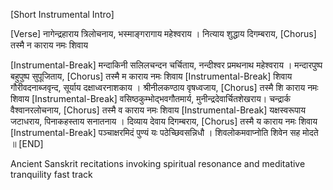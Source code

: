 [Short Instrumental Intro]

[Verse]
नागेन्द्रहाराय 
त्रिलोचनाय,
भस्माङ्गरागाय 
महेश्वराय ।
नित्याय शुद्धाय 
दिगम्बराय,
[Chorus]
तस्मै न काराय 
नमः शिवाय 

[Instrumental-Break]
मन्दाकिनी सलिलचन्दन चर्चिताय,
नन्दीश्वर प्रमथनाथ महेश्वराय ।
मन्दारपुष्प बहुपुष्प सुपूजिताय,
[Chorus]
तस्मै म काराय नमः शिवाय 
[Instrumental-Break]
शिवाय गौरीवदनाब्जवृन्द,
सूर्याय दक्षाध्वरनाशकाय ।
श्रीनीलकण्ठाय वृषध्वजाय,
[Chorus]
तस्मै शि काराय नमः शिवाय 
[Instrumental-Break]
वसिष्ठकुम्भोद्भवगौतमार्य,
मुनीन्द्रदेवार्चितशेखराय।
चन्द्रार्क वैश्वानरलोचनाय,
[Chorus]
तस्मै व काराय नमः शिवाय 
[Instrumental-Break]
यक्षस्वरूपाय जटाधराय,
पिनाकहस्ताय सनातनाय ।
दिव्याय देवाय दिगम्बराय,
[Chorus]
तस्मै य काराय नमः शिवाय 
[Instrumental-Break]
पञ्चाक्षरमिदं पुण्यं यः पठेच्छिवसन्निधौ ।
शिवलोकमवाप्नोति शिवेन सह मोदते ॥
[END]

Ancient Sanskrit recitations invoking spiritual resonance and meditative tranquility fast track

